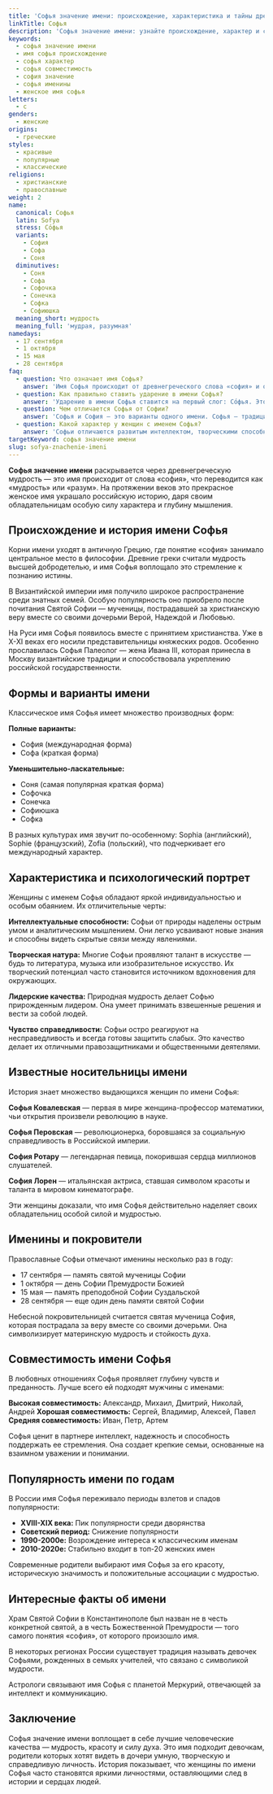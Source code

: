```yaml
---
title: 'Софья значение имени: происхождение, характеристика и тайны древнегреческого имени'
linkTitle: Софья
description: 'Софья значение имени: узнайте происхождение, характер и судьбу обладательниц этого красивого имени. Полная характеристика имени Софья с историей и интересными фактами.'
keywords:
  - софья значение имени
  - имя софья происхождение
  - софья характер
  - софья совместимость
  - софия значение
  - софья именины
  - женское имя софья
letters:
  - с
genders:
  - женские
origins:
  - греческие
styles:
  - красивые
  - популярные
  - классические
religions:
  - христианские
  - православные
weight: 2
name:
  canonical: Софья
  latin: Sofya
  stress: Со́фья
  variants:
    - София
    - Софа
    - Соня
  diminutives:
    - Соня
    - Софа
    - Софочка
    - Сонечка
    - Софка
    - Софиюшка
  meaning_short: мудрость
  meaning_full: 'мудрая, разумная'
namedays:
  - 17 сентября
  - 1 октября
  - 15 мая
  - 28 сентября
faq:
  - question: Что означает имя Софья?
    answer: 'Имя Софья происходит от древнегреческого слова «софия» и означает «мудрость», «разум». Это имя символизирует интеллект и духовную зрелость.'
  - question: Как правильно ставить ударение в имени Софья?
    answer: 'Ударение в имени Софья ставится на первый слог: Со́фья. Это классическое произношение, принятое в русском языке.'
  - question: Чем отличается Софья от Софии?
    answer: 'Софья и София — это варианты одного имени. Софья — традиционная русская форма, София — более международная. По значению они идентичны.'
  - question: Какой характер у женщин с именем Софья?
    answer: 'Софьи отличаются развитым интеллектом, творческими способностями и стремлением к справедливости. Они часто становятся лидерами и вдохновляют окружающих.'
targetKeyword: софья значение имени
slug: sofya-znachenie-imeni
---
```


**Софья значение имени** раскрывается через древнегреческую мудрость — это имя происходит от слова «софия», что переводится как «мудрость» или «разум». На протяжении веков это прекрасное женское имя украшало российскую историю, даря своим обладательницам особую силу характера и глубину мышления.

## Происхождение и история имени Софья

Корни имени уходят в античную Грецию, где понятие «софия» занимало центральное место в философии. Древние греки считали мудрость высшей добродетелью, и имя Софья воплощало это стремление к познанию истины.

В Византийской империи имя получило широкое распространение среди знатных семей. Особую популярность оно приобрело после почитания Святой Софии — мученицы, пострадавшей за христианскую веру вместе со своими дочерьми Верой, Надеждой и Любовью.

На Руси имя Софья появилось вместе с принятием христианства. Уже в X-XI веках его носили представительницы княжеских родов. Особенно прославилась Софья Палеолог — жена Ивана III, которая принесла в Москву византийские традиции и способствовала укреплению российской государственности.

## Формы и варианты имени

Классическое имя Софья имеет множество производных форм:

**Полные варианты:**

- София (международная форма)
- Софа (краткая форма)

**Уменьшительно-ласкательные:**

- Соня (самая популярная краткая форма)
- Софочка
- Сонечка
- Софиюшка
- Софка

В разных культурах имя звучит по-особенному: Sophia (английский), Sophie (французский), Zofia (польский), что подчеркивает его международный характер.

## Характеристика и психологический портрет

Женщины с именем Софья обладают яркой индивидуальностью и особым обаянием. Их отличительные черты:

**Интеллектуальные способности:** Софьи от природы наделены острым умом и аналитическим мышлением. Они легко усваивают новые знания и способны видеть скрытые связи между явлениями.

**Творческая натура:** Многие Софьи проявляют талант в искусстве — будь то литература, музыка или изобразительное искусство. Их творческий потенциал часто становится источником вдохновения для окружающих.

**Лидерские качества:** Природная мудрость делает Софью прирожденным лидером. Она умеет принимать взвешенные решения и вести за собой людей.

**Чувство справедливости:** Софьи остро реагируют на несправедливость и всегда готовы защитить слабых. Это качество делает их отличными правозащитниками и общественными деятелями.

## Известные носительницы имени

История знает множество выдающихся женщин по имени Софья:

**Софья Ковалевская** — первая в мире женщина-профессор математики, чьи открытия произвели революцию в науке.

**Софья Перовская** — революционерка, боровшаяся за социальную справедливость в Российской империи.

**София Ротару** — легендарная певица, покорившая сердца миллионов слушателей.

**София Лорен** — итальянская актриса, ставшая символом красоты и таланта в мировом кинематографе.

Эти женщины доказали, что имя Софья действительно наделяет своих обладательниц особой силой и мудростью.

## Именины и покровители

Православные Софьи отмечают именины несколько раз в году:

- 17 сентября — память святой мученицы Софии
- 1 октября — день Софии Премудрости Божией
- 15 мая — память преподобной Софии Суздальской
- 28 сентября — еще один день памяти святой Софии

Небесной покровительницей считается святая мученица София, которая пострадала за веру вместе со своими дочерьми. Она символизирует материнскую мудрость и стойкость духа.

## Совместимость имени Софья

В любовных отношениях Софья проявляет глубину чувств и преданность. Лучше всего ей подходят мужчины с именами:

**Высокая совместимость:** Александр, Михаил, Дмитрий, Николай, Андрей
**Хорошая совместимость:** Сергей, Владимир, Алексей, Павел
**Средняя совместимость:** Иван, Петр, Артем

Софья ценит в партнере интеллект, надежность и способность поддержать ее стремления. Она создает крепкие семьи, основанные на взаимном уважении и понимании.

## Популярность имени по годам

В России имя Софья переживало периоды взлетов и спадов популярности:

- **XVIII-XIX века:** Пик популярности среди дворянства
- **Советский период:** Снижение популярности
- **1990-2000е:** Возрождение интереса к классическим именам
- **2010-2020е:** Стабильно входит в топ-20 женских имен

Современные родители выбирают имя Софья за его красоту, историческую значимость и положительные ассоциации с мудростью.

## Интересные факты об имени

Храм Святой Софии в Константинополе был назван не в честь конкретной святой, а в честь Божественной Премудрости — того самого понятия «софия», от которого произошло имя.

В некоторых регионах России существует традиция называть девочек Софьями, рожденных в семьях учителей, что связано с символикой мудрости.

Астрологи связывают имя Софья с планетой Меркурий, отвечающей за интеллект и коммуникацию.

## Заключение

Софья значение имени воплощает в себе лучшие человеческие качества — мудрость, красоту и силу духа. Это имя подходит девочкам, родители которых хотят видеть в дочери умную, творческую и справедливую личность. История показывает, что женщины по имени Софья часто становятся яркими личностями, оставляющими след в истории и сердцах людей.
